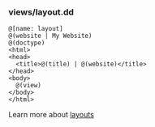 ### views/layout.dd

```
@[name: layout]
@(website | My Website)
@(doctype)
<html>
<head>
  <title>@(title) | @(website)</title>
</head>
<body>
  @(view)
</body>
</html>
```

Learn more about [layouts](/docs/specifications/layouts)

